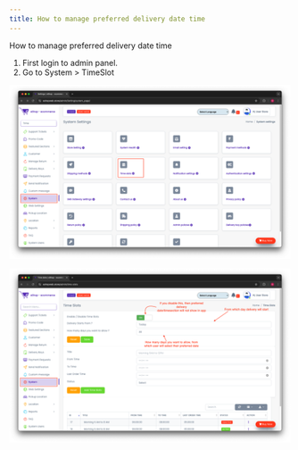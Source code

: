```yaml
---
title: How to manage preferred delivery date time
---
```

How to manage preferred delivery date time

1. First login to admin panel.
2. Go to System > TimeSlot

![eShop](/img/flutter/timeslot.png) 

![eShop](/img/flutter/timeslot1.png) 
